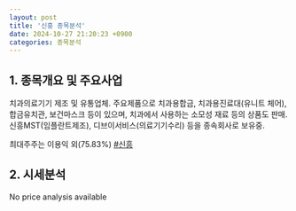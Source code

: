 ```yaml
---
layout: post
title: '신흥 종목분석'
date: 2024-10-27 21:20:23 +0900
categories: 종목분석
---
```


## 1. 종목개요 및 주요사업

치과의료기기 제조 및 유통업체. 주요제품으로 치과용합금, 치과용진료대(유니트 체어), 합금유치관, 보건마스크 등이 있으며, 치과에서 사용하는 소모성 재료 등의 상품도 판매. 신흥MST(임플란트제조), 디브이서비스(의료기기수리) 등을 종속회사로 보유중.

최대주주는 이용익 외(75.83%)
[#신흥](#)

## 2. 시세분석

No price analysis available
